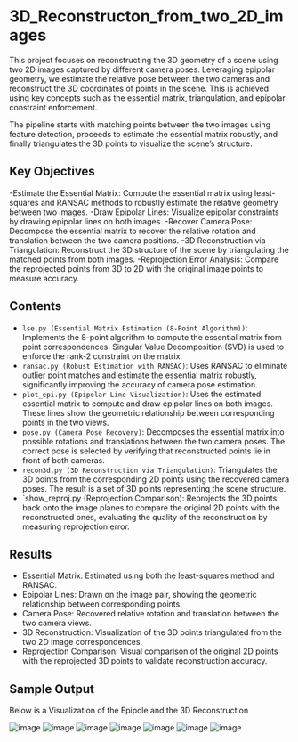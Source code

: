 # 3D_Reconstructon_from_two_2D_images
This project focuses on reconstructing the 3D geometry of a scene using two 2D images captured by different camera poses. Leveraging epipolar geometry, we estimate the relative pose between the two cameras and reconstruct the 3D coordinates of points in the scene. This is achieved using key concepts such as the essential matrix, triangulation, and epipolar constraint enforcement.

The pipeline starts with matching points between the two images using feature detection, proceeds to estimate the essential matrix robustly, and finally triangulates the 3D points to visualize the scene’s structure.

## Key Objectives
-Estimate the Essential Matrix: Compute the essential matrix using least-squares and RANSAC methods to robustly estimate the relative geometry between two images.
-Draw Epipolar Lines: Visualize epipolar constraints by drawing epipolar lines on both images.
-Recover Camera Pose: Decompose the essential matrix to recover the relative rotation and translation between the two camera positions.
-3D Reconstruction via Triangulation: Reconstruct the 3D structure of the scene by triangulating the matched points from both images.
-Reprojection Error Analysis: Compare the reprojected points from 3D to 2D with the original image points to measure accuracy.

## Contents

- `lse.py (Essential Matrix Estimation (8-Point Algorithm))`: Implements the 8-point algorithm to compute the essential matrix from point correspondences. Singular Value Decomposition (SVD) is used to enforce the rank-2 constraint on the matrix.
- `ransac.py (Robust Estimation with RANSAC)`: Uses RANSAC to eliminate outlier point matches and estimate the essential matrix robustly, significantly improving the accuracy of camera pose estimation.
- `plot_epi.py (Epipolar Line Visualization)`: Uses the estimated essential matrix to compute and draw epipolar lines on both images. These lines show the geometric relationship between corresponding points in the two views.
- `pose.py (Camera Pose Recovery)`: Decomposes the essential matrix into possible rotations and translations between the two camera poses. The correct pose is selected by verifying that reconstructed points lie in front of both cameras.
- `recon3d.py (3D Reconstruction via Triangulation)`: Triangulates the 3D points from the corresponding 2D points using the recovered camera poses. The result is a set of 3D points representing the scene structure.
- `show_reproj.py (Reprojection Comparison): Reprojects the 3D points back onto the image planes to compare the original 2D points with the reconstructed ones, evaluating the quality of the reconstruction by measuring reprojection error.

## Results
- Essential Matrix: Estimated using both the least-squares method and RANSAC.
- Epipolar Lines: Drawn on the image pair, showing the geometric relationship between corresponding points.
- Camera Pose: Recovered relative rotation and translation between the two camera views.
- 3D Reconstruction: Visualization of the 3D points triangulated from the two 2D image correspondences.
- Reprojection Comparison: Visual comparison of the original 2D points with the reprojected 3D points to validate reconstruction accuracy.

## Sample Output
Below is a Visualization of the Epipole and the 3D Reconstruction

![image](https://github.com/user-attachments/assets/030b1e51-9f6c-47ef-80f8-a40660fe8270)
![image](https://github.com/user-attachments/assets/f56ac02a-c4e8-488f-8385-da8c84a322b5)
![image](https://github.com/user-attachments/assets/a6e0e31b-80fa-4f74-9a8d-b16aaffd0072)
![image](https://github.com/user-attachments/assets/57464e71-92b7-4a73-82df-8ba0e15ed518)
![image](https://github.com/user-attachments/assets/dc5c332c-0a1a-428b-9044-1090a84c2113)
![image](https://github.com/user-attachments/assets/0adb3272-5a5c-4634-9a6c-aa09c6700def)
![image](https://github.com/user-attachments/assets/dcec558a-05d1-44c7-a0b5-b055104b52ee)


  

